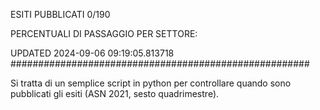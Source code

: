 ESITI PUBBLICATI 0/190 

PERCENTUALI DI PASSAGGIO PER SETTORE:

UPDATED 2024-09-06 09:19:05.813718
###################################################### 

Si tratta di un semplice script in python per controllare quando sono pubblicati gli esiti (ASN 2021, sesto quadrimestre).

